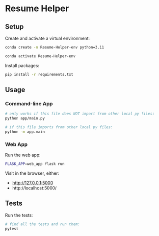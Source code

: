 # Resume Helper

## Setup 
Create and activate a virtual environment:
```sh
conda create -n Resume-Helper-env python=3.11

conda activate Resume-Helper-env
```

Install packages:
```sh
pip install -r requirements.txt
```

## Usage
### Command-line App
```sh
# only works if this file does NOT import from other local py files:
python app/main.py

# if this file imports from other local py files:
python -m app.main
```

### Web App

 Run the web app:

 ```sh
 FLASK_APP=web_app flask run
 ```

 Visit in the browser, either:

   + http://127.0.0.1:5000
   + http://localhost:5000/

## Tests

Run the tests:
```sh
# find all the tests and run them:
pytest
```